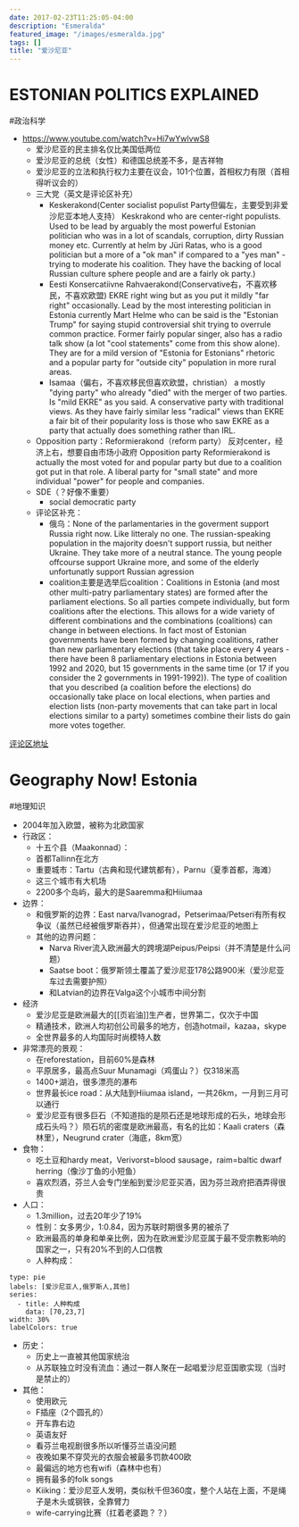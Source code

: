 ```yaml
---
date: 2017-02-23T11:25:05-04:00
description: "Esmeralda"
featured_image: "/images/esmeralda.jpg"
tags: []
title: "爱沙尼亚"
---
```


# ESTONIAN POLITICS EXPLAINED
#政治科学
- https://www.youtube.com/watch?v=Hi7wYwlvwS8
	- 爱沙尼亚的民主排名仅比美国低两位
	- 爱沙尼亚的总统（女性）和德国总统差不多，是吉祥物
	- 爱沙尼亚的立法和执行权力主要在议会，101个位置，首相权力有限（首相得听议会的）
	- 三大党（英文是评论区补充）
		- Keskerakond(Center socialist populist Party但偏左，主要受到非爱沙尼亚本地人支持）
			Keskrakond who are center-right populists. Used to be lead by arguably the most powerful Estonian politician who was in a lot of scandals, corruption, dirty Russian money etc. Currently at helm by Jüri Ratas, who is a good politician but a more of a "ok man" if compared to a "yes man" - trying to moderate his coalition. They have the backing of local Russian culture sphere people and are a fairly ok party.)
		- Eesti Konsercatiivne Rahvaerakond(Conservative右，不喜欢移民，不喜欢欧盟)
			EKRE right wing but as you put it mildly "far right" occasionally. Lead by the most interesting politician in Estonia currently Mart Helme who can be said is the "Estonian Trump" for saying stupid controversial shit trying to overrule common practice. Former fairly popular singer, also has a radio talk show (a lot "cool statements" come from this show alone). They are for a mild version of "Estonia for Estonians" rhetoric and a popular party for "outside city" population in more rural areas.
		- Isamaa（偏右，不喜欢移民但喜欢欧盟，christian）
			a mostly "dying party" who already "died" with the merger of two parties. Is "mild EKRE" as you said. A conservative party with traditional views. As they have fairly similar less "radical" views than EKRE a fair bit of their popularity loss is those who saw EKRE as a party that actually does something rather than IRL.
	- Opposition party：Reformierakond（reform party）
		反对center，经济上右，想要自由市场小政府
		Opposition party Reformierakond is actually the most voted for and popular party but due to a coalition got put in that role. A liberal party for "small state" and more individual "power" for people and companies.
	- SDE（？好像不重要）
		- social democratic party
	- 评论区补充：
		- 俄乌：None of the parlamentaries in the goverment support Russia right now. Like litteraly no one. The russian-speaking population in the majority doesn't support russia, but neither Ukraine. They take more of a neutral stance. The young people offcourse support Ukraine more, and some of the elderly unfortunatly support Russian agression
		- coalition主要是选举后coalition：Coalitions in Estonia (and most other multi-patry parliamentary states) are formed after the parliament elections. So all parties compete individually, but form coalitions after the elections. This allows for a wide variety of different combinations and the combinations (coalitions) can change in between elections. In fact most of Estonian governments have been formed by changing coalitions, rather than new parliamentary elections (that take place every 4 years - there have been 8 parliamentary elections in Estonia between 1992 and 2020, but 15 governments in the same time (or 17 if you consider the 2 governments in 1991-1992)). The type of coalition that you described (a coalition before the elections) do occasionally take place on local elections, when parties and election lists (non-party movements that can take part in local elections similar to a party) sometimes combine their lists do gain more votes together.


[ 评论区地址](https://www.youtube.com/create_channel?upsell=comment)

# Geography Now! Estonia
#地理知识
- 2004年加入欧盟，被称为北欧国家
- 行政区：
	- 十五个县（Maakonnad）：
	- 首都Tallinn在北方
	- 重要城市：Tartu（古典和现代建筑都有），Parnu（夏季首都，海滩）
	- 这三个城市有大机场
	- 2200多个岛屿，最大的是Saaremma和Hiiumaa
- 边界：
	- 和俄罗斯的边界：East narva/Ivanograd，Petserimaa/Petseri有所有权争议（虽然已经被俄罗斯吞并），但通常出现在爱沙尼亚的地图上
	- 其他的边界问题：
		- Narva River流入欧洲最大的跨境湖Peipus/Peipsi（并不清楚是什么问题）
		- Saatse boot：俄罗斯领土覆盖了爱沙尼亚178公路900米（爱沙尼亚车过去需要护照）
		- 和Latvian的边界在Valga这个小城市中间分割
- 经济
	- 爱沙尼亚是欧洲最大的[[页岩油]]生产者，世界第二，仅次于中国
	- 精通技术，欧洲人均初创公司最多的地方，创造hotmail，kazaa，skype
	- 全世界最多的人均国际时尚模特人数
- 非常漂亮的景观：
	- 在reforestation，目前60%是森林
	- 平原居多，最高点Suur Munamagi（鸡蛋山？）仅318米高
	- 1400+湖泊，很多漂亮的瀑布
	- 世界最长ice road：从大陆到Hiiumaa island，一共26km，一月到三月可以通行
	- 爱沙尼亚有很多巨石（不知道指的是陨石还是地球形成的石头，地球会形成石头吗？）陨石坑的密度是欧洲最高，有名的比如：Kaali craters（森林里），Neugrund crater（海底，8km宽）
- 食物：
	- 吃土豆和hardy meat，Verivorst=blood sausage，raim=baltic dwarf herring（像沙丁鱼的小短鱼）
	- 喜欢烈酒，芬兰人会专门坐船到爱沙尼亚买酒，因为芬兰政府把酒弄得很贵
- 人口：
	- 1.3million，过去20年少了19%
	- 性别：女多男少，1:0.84，因为苏联时期很多男的被杀了
	- 欧洲最高的单身和单亲比例，因为在欧洲爱沙尼亚属于最不受宗教影响的国家之一，只有20%不到的人口信教
	- 人种构成：
```chart
type: pie
labels: [爱沙尼亚人,俄罗斯人,其他]
series:
  - title: 人种构成
    data: [70,23,7]
width: 30%
labelColors: true
```

- 历史：
	- 历史上一直被其他国家统治
	- 从苏联独立时没有流血：通过一群人聚在一起唱爱沙尼亚国歌实现（当时是禁止的）
- 其他：
	- 使用欧元
	- F插座（2个圆孔的）
	- 开车靠右边
	- 英语友好
	- 看芬兰电视剧很多所以听懂芬兰语没问题
	- 夜晚如果不穿荧光的衣服会被最多罚款400欧
	- 最偏远的地方也有wifi（森林中也有）
	- 拥有最多的folk songs
	- Kiiking：爱沙尼亚人发明，类似秋千但360度，整个人站在上面，不是绳子是木头或钢铁，全靠臂力
	- wife-carrying比赛（扛着老婆跑？？）
